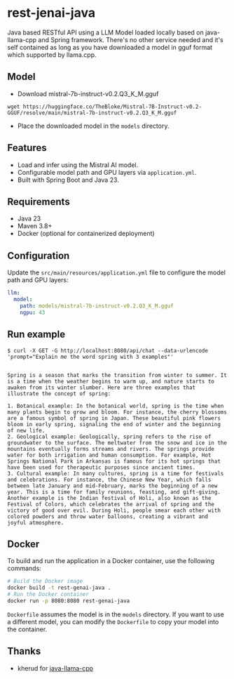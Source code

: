 # rest-jenai-java

Java based RESTful API using a LLM Model loaded locally based on java-llama-cpp and Spring framework.
There's no other service needed and it's self contained as long as you have downloaded a model in gguf format which supported by llama.cpp.

## Model

- Download mistral-7b-instruct-v0.2.Q3_K_M.gguf
```
wget https://huggingface.co/TheBloke/Mistral-7B-Instruct-v0.2-GGUF/resolve/main/mistral-7b-instruct-v0.2.Q3_K_M.gguf
```
- Place the downloaded model in the `models` directory.

## Features

- Load and infer using the Mistral AI model.
- Configurable model path and GPU layers via `application.yml`.
- Built with Spring Boot and Java 23.

## Requirements

- Java 23
- Maven 3.8+
- Docker (optional for containerized deployment)


## Configuration

Update the `src/main/resources/application.yml` file to configure the model path and GPU layers:

```yaml
llm:
  model:
    path: models/mistral-7b-instruct-v0.2.Q3_K_M.gguf
    ngpu: 43
```

## Run example

```
$ curl -X GET -G http://localhost:8080/api/chat --data-urlencode 'prompt="Explain me the word spring with 3 examples"'


Spring is a season that marks the transition from winter to summer. It is a time when the weather begins to warm up, and nature starts to awaken from its winter slumber. Here are three examples that illustrate the concept of spring:

1. Botanical example: In the botanical world, spring is the time when many plants begin to grow and bloom. For instance, the cherry blossoms are a famous symbol of spring in Japan. These beautiful pink flowers bloom in early spring, signaling the end of winter and the beginning of new life.
2. Geological example: Geologically, spring refers to the rise of groundwater to the surface. The meltwater from the snow and ice in the mountains eventually forms streams and rivers. The springs provide water for both irrigation and human consumption. For example, Hot Springs National Park in Arkansas is famous for its hot springs that have been used for therapeutic purposes since ancient times.
3. Cultural example: In many cultures, spring is a time for festivals and celebrations. For instance, the Chinese New Year, which falls between late January and mid-February, marks the beginning of a new year. This is a time for family reunions, feasting, and gift-giving. Another example is the Indian festival of Holi, also known as the Festival of Colors, which celebrates the arrival of spring and the victory of good over evil. During Holi, people smear each other with colored powders and throw water balloons, creating a vibrant and joyful atmosphere.
```


## Docker

To build and run the application in a Docker container, use the following commands:

```bash
# Build the Docker image
docker build -t rest-genai-java .
# Run the Docker container
docker run -p 8080:8080 rest-genai-java
```

`Dockerfile` assumes the model is in the `models` directory. If you want to use a different model, you can modify the `Dockerfile` to copy your model into the container.

## Thanks
- kherud for [java-llama-cpp](https://github.com/kherud/java-llama.cpp)
